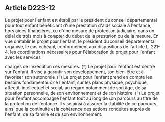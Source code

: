 ## Article D223-12

Le projet pour l'enfant est établi par le président du conseil départemental pour tout enfant bénéficiant d'une
prestation d'aide sociale à l'enfance, hors aides financières, ou d'une mesure de protection judiciaire, dans
un délai de trois mois à compter du début de la prestation ou de la mesure. En vue d'établir le projet pour
l'enfant, le président du conseil départemental organise, le cas échéant, conformément aux dispositions de
l'article L. 221-4, les coordinations nécessaires pour l'élaboration du projet pour l'enfant avec les services

chargés de l'exécution des mesures. (^)
Le projet pour l'enfant est centré sur l'enfant. Il vise à garantir son développement, son bien-être et à
favoriser son autonomie. (^)
Le projet pour l'enfant prend en compte les besoins fondamentaux de l'enfant, sur les plans physique,
psychique, affectif, intellectuel et social, au regard notamment de son âge, de sa situation personnelle, de son
environnement et de son histoire. (^)
Le projet pour l'enfant accompagne l'enfant tout au long de son parcours au titre de la protection de l'enfance.
Il vise ainsi à assurer la stabilité de ce parcours ainsi que la continuité et la cohérence des actions conduites
auprès de l'enfant, de sa famille et de son environnement.

